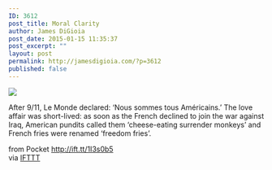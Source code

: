 ```yaml
---
ID: 3612
post_title: Moral Clarity
author: James DiGioia
post_date: 2015-01-15 11:35:37
post_excerpt: ""
layout: post
permalink: http://jamesdigioia.com/?p=3612
published: false
---
```

![][1]  
  
After 9/11, Le Monde declared: ‘Nous sommes tous Américains.’ The love affair was short-lived: as soon as the French declined to join the war against Iraq, American pundits called them ‘cheese-eating surrender monkeys’ and French fries were renamed ‘freedom fries’.  
  
from Pocket http://ift.tt/1I3s0b5  
via [IFTTT][2]

 [1]: http://ift.tt/eA8V8J
 [2]: http://ift.tt/1c4nCfM